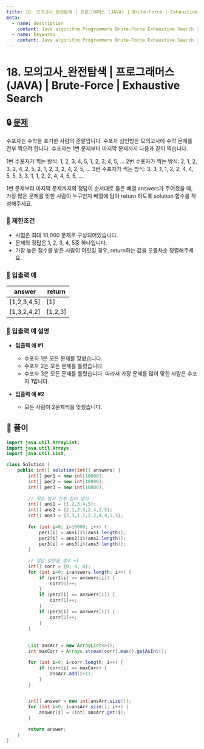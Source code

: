 ```yaml
---
title: 18. 모의고사_완전탐색 | 프로그래머스 (JAVA) | Brute-Force | Exhaustive Search
meta:
  - name: description
    content: Java algorithm Programmers Brute-Force Exhaustive Search 알고리즘 프로그래머스 완전탐색
  - name: keywords
    content: Java algorithm Programmers Brute-Force Exhaustive Search 알고리즘 프로그래머스 완전탐색
---
```


# 18. 모의고사_완전탐색 | 프로그래머스 (JAVA) | Brute-Force | Exhaustive Search

## 🔒 [문제](https://programmers.co.kr/learn/courses/30/lessons/42840)

수포자는 수학을 포기한 사람의 준말입니다. 수포자 삼인방은 모의고사에 수학 문제를 전부 찍으려 합니다. 수포자는 1번 문제부터 마지막 문제까지 다음과 같이 찍습니다.

1번 수포자가 찍는 방식: 1, 2, 3, 4, 5, 1, 2, 3, 4, 5, ...
2번 수포자가 찍는 방식: 2, 1, 2, 3, 2, 4, 2, 5, 2, 1, 2, 3, 2, 4, 2, 5, ...
3번 수포자가 찍는 방식: 3, 3, 1, 1, 2, 2, 4, 4, 5, 5, 3, 3, 1, 1, 2, 2, 4, 4, 5, 5, ...

1번 문제부터 마지막 문제까지의 정답이 순서대로 들은 배열 answers가 주어졌을 때, 가장 많은 문제를 맞힌 사람이 누구인지 배열에 담아 return 하도록 solution 함수를 작성해주세요.

### **📢 제한조건**

* 시험은 최대 10,000 문제로 구성되어있습니다.
* 문제의 정답은 1, 2, 3, 4, 5중 하나입니다.
* 가장 높은 점수를 받은 사람이 여럿일 경우, return하는 값을 오름차순 정렬해주세요.

### **📢 입출력 예**

| answer | return |
| --- | --- |
| [1,2,3,4,5] |	[1] |
| [1,3,2,4,2] |	[1,2,3] |

### **📢 입출력 예 설명**

* **입출력 예 #1**
    * 수포자 1은 모든 문제를 맞혔습니다.
    * 수포자 2는 모든 문제를 틀렸습니다.
    * 수포자 3은 모든 문제를 틀렸습니다.
    따라서 가장 문제를 많이 맞힌 사람은 수포자 1입니다.

* **입출력 예 #2**
    * 모든 사람이 2문제씩을 맞췄습니다.

## 🔑 풀이

```java
import java.util.ArrayList;
import java.util.Arrays;
import java.util.List;

class Solution {
    public int[] solution(int[] answers) {
	    int[] per1 = new int[10000];
		int[] per2 = new int[10000];
		int[] per3 = new int[10000];
		
        // 찍은 방식 전부 집어 넣기
		int[] ans1 = {1,2,3,4,5};
		int[] ans2 = {2,1,2,3,2,4,2,5};
		int[] ans3 = {3,3,1,1,2,2,4,4,5,5};
		
		for (int i=0; i<10000; i++) {
			per1[i] = ans1[i%(ans1.length)];
			per2[i] = ans2[i%(ans2.length)];
			per3[i] = ans3[i%(ans3.length)];
		}
		
        // 정답 맞췄을 경우 +1
		int[] corr = {0, 0, 0};
		for (int i=0; i<answers.length; i++) {
			if (per1[i] == answers[i]) {
				corr[0]++;
			}
			if (per2[i] == answers[i]) {
				corr[1]++;
			}
			if (per3[i] == answers[i]) {
				corr[2]++;
			}
		}
		
		
		List ansArr = new ArrayList<>();
        int maxCorr = Arrays.stream(corr).max().getAsInt();

        for (int i=0; i<corr.length; i++) {
            if (corr[i] == maxCorr) {
                ansArr.add(i+1);
            }
        }


        int[] answer = new int[ansArr.size()];
        for (int i=0; i<ansArr.size(); i++) {
            answer[i] = (int) ansArr.get(i);
        }

        return answer;
    }
}
```